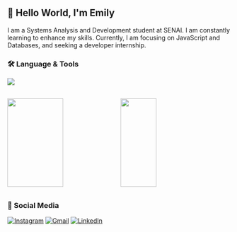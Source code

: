 <h2>👋 Hello World, I'm Emily </h2>
I am a Systems Analysis and Development student at SENAI. I am constantly learning to enhance my skills. Currently, I am focusing on JavaScript and Databases, and seeking a developer internship.

### 🛠️ Language & Tools

<div align="left">
  <img src="https://skillicons.dev/icons?i=js,html,css,nodejs,git,vscode,figma" />
</div>

##

<div align="left">  
  <img width="50%" height="200px" src="https://github-readme-stats.vercel.app/api?username=emilysouza22&show_icons=true&count_private=true&hide_border=true&title_color=8A2BE2&icon_color=4B0082&text_color=8e7cc3&bg_color=0d1117" /> 
  <img width="40%" height="200px" src="https://github-readme-stats.vercel.app/api/top-langs/?username=emilysouza22&layout=compact&hide_border=true&title_color=8A2BE2&text_color=8e7cc3&bg_color=0d1117" />
</div>

##

### 💬 Social Media

[![Instagram](https://img.shields.io/badge/instagram-%23000000.svg?style=for-the-badge&logo=instagram&logoColor=8A2BE2&color:FFF)](https://www.instagram.com/izwmy/)
[![Gmail](https://img.shields.io/badge/gmail-%23000000.svg?style=for-the-badge&logo=gmail&logoColor=8A2BE2&color:FFF)](mailto:emilyseafonso@gmail.com)
[![LinkedIn](https://img.shields.io/badge/linkedIn-000?style=for-the-badge&logo=linkedin&logoColor=8A2BE2&color:FFF)](https://www.linkedin.com/in/emilydesouza22/)
